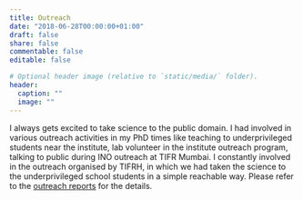 ```yaml
---
title: Outreach
date: "2018-06-28T00:00:00+01:00"
draft: false
share: false
commentable: false
editable: false

# Optional header image (relative to `static/media/` folder).
header:
  caption: ""
  image: ""
---
```

I always gets excited to take science to the public domain. I had involved in various outreach activities in my PhD times like teaching to underprivileged students near the institute, lab volunteer in the institute outreach program, talking to public during INO outreach at TIFR Mumbai. I constantly involved in the outreach organised by TIFRH, in which we had taken the science to the underprivileged school students in a simple reachable way. Please refer to the [outreach reports](https://docs.google.com/document/d/e/2PACX-1vS_syivtdWoBAwgQ8n3TFPtF-njyniGuyh2P52eATij_uvKm07v2KuHkFG7UCKapmIRC5Gh3a3TXAM0/pub) for the details.
